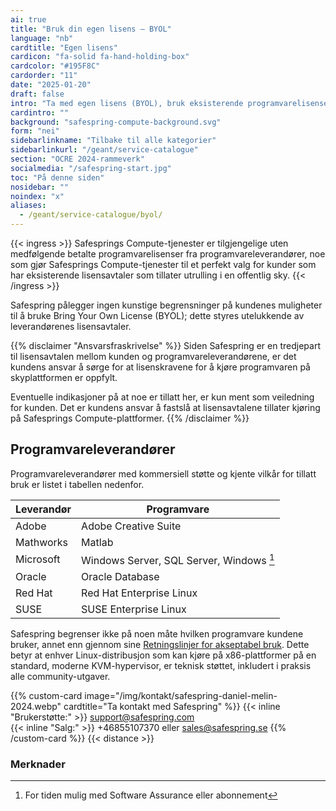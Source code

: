```yaml
---
ai: true
title: "Bruk din egen lisens – BYOL"
language: "nb"
cardtitle: "Egen lisens"
cardicon: "fa-solid fa-hand-holding-box"
cardcolor: "#195F8C"
cardorder: "11"
date: "2025-01-20"
draft: false
intro: "Ta med egen lisens (BYOL), bruk eksisterende programvarelisenser i Safesprings skymiljø"
cardintro: ""
background: "safespring-compute-background.svg"
form: "nei"
sidebarlinkname: "Tilbake til alle kategorier"
sidebarlinkurl: "/geant/service-catalogue"
section: "OCRE 2024-rammeverk"
socialmedia: "/safespring-start.jpg"
toc: "På denne siden"
nosidebar: ""
noindex: "x"
aliases:
  - /geant/service-catalogue/byol/
---
```


{{< ingress >}}
Safesprings Compute-tjenester er tilgjengelige uten medfølgende betalte programvarelisenser fra programvareleverandører, noe som gjør Safesprings Compute-tjenester til et perfekt valg for kunder som har eksisterende lisensavtaler som tillater utrulling i en offentlig sky.
{{< /ingress >}}

Safespring pålegger ingen kunstige begrensninger på kundenes muligheter til å bruke Bring Your Own License (BYOL); dette styres utelukkende av leverandørenes lisensavtaler.

{{% disclaimer "Ansvarsfraskrivelse" %}}
Siden Safespring er en tredjepart til lisensavtalen mellom kunden og programvareleverandørene, er det kundens ansvar å sørge for at lisenskravene for å kjøre programvaren på skyplattformen er oppfylt.

Eventuelle indikasjoner på at noe er tillatt her, er kun ment som veiledning for kunden. Det er kundens ansvar å fastslå at lisensavtalene tillater kjøring på Safesprings Compute-plattformer.
{{% /disclaimer %}}

## Programvareleverandører

Programvareleverandører med kommersiell støtte og kjente vilkår for tillatt bruk er listet i tabellen nedenfor.

| Leverandør | Programvare                              |
| ---------- | ---------------------------------------- |
| Adobe      | Adobe Creative Suite                     |
| Mathworks  | Matlab                                   |
| Microsoft  | Windows Server, SQL Server, Windows [^1] |
| Oracle     | Oracle Database                          |
| Red Hat    | Red Hat Enterprise Linux                 |
| SUSE       | SUSE Enterprise Linux                    |

Safespring begrenser ikke på noen måte hvilken programvare kundene bruker, annet enn gjennom sine [Retningslinjer for akseptabel bruk](/documents/safespring-acceptable_use_policy.pdf). Dette betyr at enhver Linux-distribusjon som kan kjøre på x86-plattformer på en standard, moderne KVM-hypervisor, er teknisk støttet, inkludert i praksis alle community-utgaver.

{{% custom-card image="/img/kontakt/safespring-daniel-melin-2024.webp" cardtitle="Ta kontakt med Safespring" %}}
{{< inline "Brukerstøtte:" >}} support@safespring.com  
{{< inline "Salg:" >}} +46855107370 eller sales@safespring.se
{{% /custom-card %}}
{{< distance >}}

### Merknader

[^1]: For tiden mulig med Software Assurance eller abonnement
